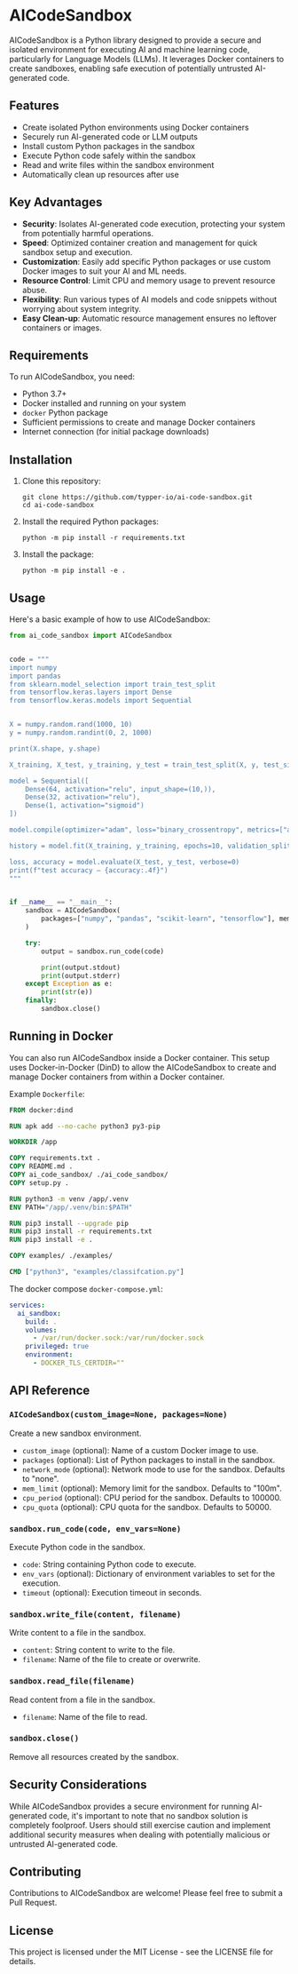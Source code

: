 # AICodeSandbox

AICodeSandbox is a Python library designed to provide a secure and isolated environment for executing AI and machine learning code, particularly for Language Models (LLMs). It leverages Docker containers to create sandboxes, enabling safe execution of potentially untrusted AI-generated code.

## Features

- Create isolated Python environments using Docker containers
- Securely run AI-generated code or LLM outputs
- Install custom Python packages in the sandbox
- Execute Python code safely within the sandbox
- Read and write files within the sandbox environment
- Automatically clean up resources after use

## Key Advantages

- **Security**: Isolates AI-generated code execution, protecting your system from potentially harmful operations.
- **Speed**: Optimized container creation and management for quick sandbox setup and execution.
- **Customization**: Easily add specific Python packages or use custom Docker images to suit your AI and ML needs.
- **Resource Control**: Limit CPU and memory usage to prevent resource abuse.
- **Flexibility**: Run various types of AI models and code snippets without worrying about system integrity.
- **Easy Clean-up**: Automatic resource management ensures no leftover containers or images.

## Requirements

To run AICodeSandbox, you need:

- Python 3.7+
- Docker installed and running on your system
- `docker` Python package
- Sufficient permissions to create and manage Docker containers
- Internet connection (for initial package downloads)

## Installation

1. Clone this repository:
   ```
   git clone https://github.com/typper-io/ai-code-sandbox.git
   cd ai-code-sandbox
   ```

2. Install the required Python packages:
   ```
   python -m pip install -r requirements.txt
   ```

3. Install the package:
   ```
   python -m pip install -e .
   ```

## Usage

Here's a basic example of how to use AICodeSandbox:

```python
from ai_code_sandbox import AICodeSandbox


code = """
import numpy
import pandas
from sklearn.model_selection import train_test_split
from tensorflow.keras.layers import Dense
from tensorflow.keras.models import Sequential


X = numpy.random.rand(1000, 10)
y = numpy.random.randint(0, 2, 1000)

print(X.shape, y.shape)

X_training, X_test, y_training, y_test = train_test_split(X, y, test_size=0.2)

model = Sequential([
    Dense(64, activation="relu", input_shape=(10,)),
    Dense(32, activation="relu"),
    Dense(1, activation="sigmoid")
])

model.compile(optimizer="adam", loss="binary_crossentropy", metrics=["accuracy"])

history = model.fit(X_training, y_training, epochs=10, validation_split=0.2, verbose=0)

loss, accuracy = model.evaluate(X_test, y_test, verbose=0)
print(f"test accuracy — {accuracy:.4f}")
"""


if __name__ == "__main__":
    sandbox = AICodeSandbox(
        packages=["numpy", "pandas", "scikit-learn", "tensorflow"], mem_limit="1g"
    )

    try:        
        output = sandbox.run_code(code)

        print(output.stdout)
        print(output.stderr)
    except Exception as e:
        print(str(e))
    finally:
        sandbox.close()
```

## Running in Docker

You can also run AICodeSandbox inside a Docker container. This setup uses Docker-in-Docker (DinD) to allow the AICodeSandbox to create and manage Docker containers from within a Docker container.

Example `Dockerfile`:

```dockerfile
FROM docker:dind

RUN apk add --no-cache python3 py3-pip

WORKDIR /app

COPY requirements.txt .
COPY README.md .
COPY ai_code_sandbox/ ./ai_code_sandbox/
COPY setup.py .

RUN python3 -m venv /app/.venv
ENV PATH="/app/.venv/bin:$PATH"

RUN pip3 install --upgrade pip
RUN pip3 install -r requirements.txt
RUN pip3 install -e .

COPY examples/ ./examples/

CMD ["python3", "examples/classifcation.py"]
```

The docker compose `docker-compose.yml`:

```yaml
services:
  ai_sandbox:
    build: .
    volumes:
      - /var/run/docker.sock:/var/run/docker.sock
    privileged: true
    environment:
      - DOCKER_TLS_CERTDIR=""
```

## API Reference

### `AICodeSandbox(custom_image=None, packages=None)`

Create a new sandbox environment.

- `custom_image` (optional): Name of a custom Docker image to use.
- `packages` (optional): List of Python packages to install in the sandbox.
- `network_mode` (optional): Network mode to use for the sandbox. Defaults to "none".
- `mem_limit` (optional): Memory limit for the sandbox. Defaults to "100m".
- `cpu_period` (optional): CPU period for the sandbox. Defaults to 100000.
- `cpu_quota` (optional): CPU quota for the sandbox. Defaults to 50000.

### `sandbox.run_code(code, env_vars=None)`

Execute Python code in the sandbox.

- `code`: String containing Python code to execute.
- `env_vars` (optional): Dictionary of environment variables to set for the execution.
- `timeout` (optional): Execution timeout in seconds.

### `sandbox.write_file(content, filename)`

Write content to a file in the sandbox.

- `content`: String content to write to the file.
- `filename`: Name of the file to create or overwrite.

### `sandbox.read_file(filename)`

Read content from a file in the sandbox.

- `filename`: Name of the file to read.

### `sandbox.close()`

Remove all resources created by the sandbox.

## Security Considerations

While AICodeSandbox provides a secure environment for running AI-generated code, it's important to note that no sandbox solution is completely foolproof. Users should still exercise caution and implement additional security measures when dealing with potentially malicious or untrusted AI-generated code.

## Contributing

Contributions to AICodeSandbox are welcome! Please feel free to submit a Pull Request.

## License

This project is licensed under the MIT License - see the LICENSE file for details.